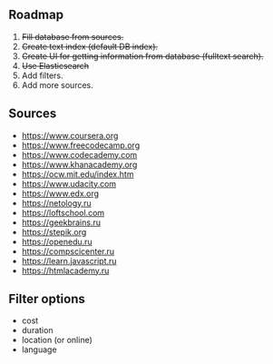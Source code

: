 ## Roadmap

1. <s>Fill database from sources.</s>
2. <s>Create text index (default DB index).</s>
3. <s>Create UI for getting information from database (fulltext search).</s>
4. <s>Use Elasticsearch</s>
5. Add filters.
6. Add more sources.

## Sources
- https://www.coursera.org
- https://www.freecodecamp.org
- https://www.codecademy.com
- https://www.khanacademy.org
- https://ocw.mit.edu/index.htm
- https://www.udacity.com
- https://www.edx.org
- https://netology.ru
- https://loftschool.com
- https://geekbrains.ru
- https://stepik.org
- https://openedu.ru
- https://compscicenter.ru
- https://learn.javascript.ru
- https://htmlacademy.ru


## Filter options
- cost
- duration
- location (or online)
- language